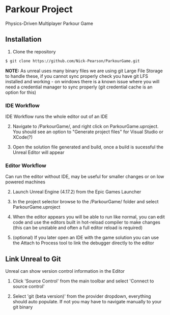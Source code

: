 # Parkour Project

Physics-Driven Multiplayer Parkour Game

## Installation

1. Clone the repository

``` bash
$ git clone https://github.com/Nick-Pearson/ParkourGame.git
```

**NOTE:** As unreal uses many binary files we are using git Large File Storage to handle these, if you cannot sync properly check you have git LFS installed and working - on windows there is
a known issue where you will need a credential manager to sync properly (git credential cache is an option for this)

### IDE Workflow

IDE Workflow runs the whole editor out of an IDE

2. Navigate to /ParkourGame/, and right click on ParkourGame.uproject. You should see an option to "Generate project files" for Visual Studio or XCode(?)

3. Open the solution file generated and build, once a build is sucessful the Unreal Editor will appear

### Editor Workflow

Can run the editor without IDE, may be useful for smaller changes or on low powered machines

2. Launch Unreal Engine (4.17.2) from the Epic Games Launcher

3. In the project selector browse to the /ParkourGame/ folder and select ParkourGame.uproject

4. When the editor appears you will be able to run like normal, you can edit code and use the editors built in hot-reload compiler to make changes (this can be unstable and often a full editor reload is required)

5. (optional) If you later open an IDE with the game solution you can use the Attach to Process tool to link the debugger directly to the editor

## Link Unreal to Git

Unreal can show version control information in the Editor

1. Click 'Source Control' from the main toolbar and select 'Connect to source control'

2. Select 'git (beta version)' from the provider dropdown, everything should auto populate. If not you may have to navigate manually to your git binary

